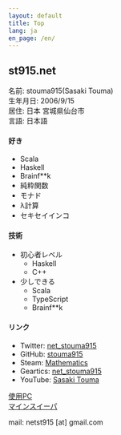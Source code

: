 ```yaml
---
layout: default
title: Top
lang: ja
en_page: /en/
---
```


## st915.net

名前: stouma915(Sasaki Touma)<br>
生年月日: 2006/9/15<br>
居住: 日本 宮城県仙台市<br>
言語: 日本語
#### 好き
- Scala
- Haskell
- Brainf\*\*k
- 純粋関数
- モナド
- λ計算
- セキセイインコ

#### 技術
- 初心者レベル
  - Haskell
  - C++
- 少しできる
  - Scala
  - TypeScript
  - Brainf\*\*k

#### リンク
* Twitter: [net_stouma915](https://twitter.com/net_stouma915)
* GitHub: [stouma915](https://github.com/stouma915)
* Steam: [Mathematics](https://steamcommunity.com/profiles/76561199242758778)
* Geartics: [net_stouma915](https://www.geartics.com/net_stouma915)
* YouTube: [Sasaki Touma](https://www.youtube.com/channel/UCJmPPeZmL-OC03-zSb2Dcwg)

[使用PC](/pcs)<br>
[マインスイーパ](https://stouma915.github.io/minesweeper/)

mail: netst915 \[at] gmail.com
